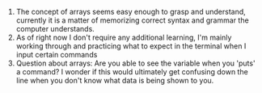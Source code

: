 1. The concept of arrays seems easy enough to grasp and understand, currently it is a matter of memorizing correct syntax and grammar the computer understands.
1. As of right now I don't require any additional learning, I'm mainly working through and practicing what to expect in the terminal when I input certain commands
1. Question about arrays: Are you able to see the variable when you 'puts' a command? I wonder if this would ultimately get confusing down the line when you don't know what data is being shown to you.
